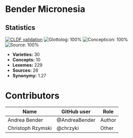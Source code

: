# Bender Micronesia

## Statistics


[![CLDF validation](https://github.com/cldf-datasets/bendermicropower/workflows/CLDF-validation/badge.svg)](https://github.com/cldf-datasets/bendermicropower/actions?query=workflow%3ACLDF-validation)
![Glottolog: 100%](https://img.shields.io/badge/Glottolog-100%25-brightgreen.svg "Glottolog: 100%")
![Concepticon: 100%](https://img.shields.io/badge/Concepticon-100%25-brightgreen.svg "Concepticon: 100%")
![Source: 100%](https://img.shields.io/badge/Source-100%25-brightgreen.svg "Source: 100%")

- **Varieties:** 30
- **Concepts:** 10
- **Lexemes:** 229
- **Sources:** 26
- **Synonymy:** 1.27

# Contributors

Name | GitHub user | Role
--- | --- | ---
Andrea Bender | @AndreaBender | Author
Christoph Rzymski | @chrzyki | Other


